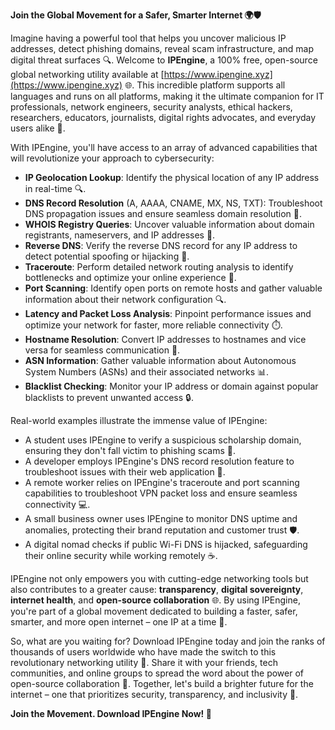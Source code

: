 **Join the Global Movement for a Safer, Smarter Internet 🌍🛡️**

Imagine having a powerful tool that helps you uncover malicious IP addresses, detect phishing domains, reveal scam infrastructure, and map digital threat surfaces 🔍. Welcome to **IPEngine**, a 100% free, open-source global networking utility available at [https://www.ipengine.xyz](https://www.ipengine.xyz) 🌐. This incredible platform supports all languages and runs on all platforms, making it the ultimate companion for IT professionals, network engineers, security analysts, ethical hackers, researchers, educators, journalists, digital rights advocates, and everyday users alike 🚀.

With IPEngine, you'll have access to an array of advanced capabilities that will revolutionize your approach to cybersecurity:

*   **IP Geolocation Lookup**: Identify the physical location of any IP address in real-time 🔍.
*   **DNS Record Resolution** (A, AAAA, CNAME, MX, NS, TXT): Troubleshoot DNS propagation issues and ensure seamless domain resolution 📡.
*   **WHOIS Registry Queries**: Uncover valuable information about domain registrants, nameservers, and IP addresses 🔑.
*   **Reverse DNS**: Verify the reverse DNS record for any IP address to detect potential spoofing or hijacking 👀.
*   **Traceroute**: Perform detailed network routing analysis to identify bottlenecks and optimize your online experience 🚗.
*   **Port Scanning**: Identify open ports on remote hosts and gather valuable information about their network configuration 🔍.
*   **Latency and Packet Loss Analysis**: Pinpoint performance issues and optimize your network for faster, more reliable connectivity ⏱️.
*   **Hostname Resolution**: Convert IP addresses to hostnames and vice versa for seamless communication 📢.
*   **ASN Information**: Gather valuable information about Autonomous System Numbers (ASNs) and their associated networks 📊.
*   **Blacklist Checking**: Monitor your IP address or domain against popular blacklists to prevent unwanted access 🔒.

Real-world examples illustrate the immense value of IPEngine:

*   A student uses IPEngine to verify a suspicious scholarship domain, ensuring they don't fall victim to phishing scams 👫.
*   A developer employs IPEngine's DNS record resolution feature to troubleshoot issues with their web application 🤖.
*   A remote worker relies on IPEngine's traceroute and port scanning capabilities to troubleshoot VPN packet loss and ensure seamless connectivity 💻.
*   A small business owner uses IPEngine to monitor DNS uptime and anomalies, protecting their brand reputation and customer trust 🛡️.
*   A digital nomad checks if public Wi-Fi DNS is hijacked, safeguarding their online security while working remotely ☕️.

IPEngine not only empowers you with cutting-edge networking tools but also contributes to a greater cause: **transparency**, **digital sovereignty**, **internet health**, and **open-source collaboration** 🌐. By using IPEngine, you're part of a global movement dedicated to building a faster, safer, smarter, and more open internet – one IP at a time 🔗.

So, what are you waiting for? Download IPEngine today and join the ranks of thousands of users worldwide who have made the switch to this revolutionary networking utility 🚀. Share it with your friends, tech communities, and online groups to spread the word about the power of open-source collaboration 💬. Together, let's build a brighter future for the internet – one that prioritizes security, transparency, and inclusivity 🌟.

**Join the Movement. Download IPEngine Now! 🔗**